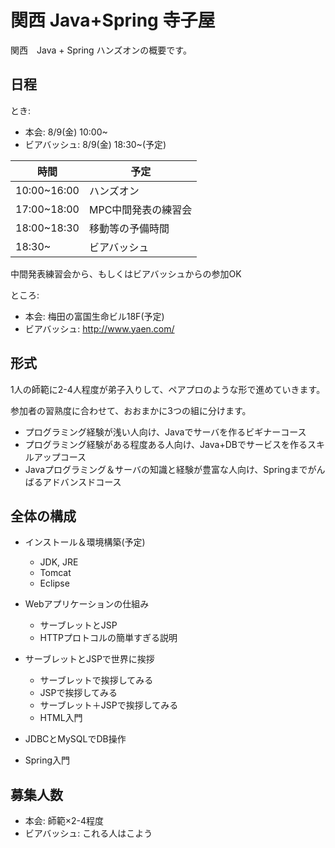 # 関西 Java+Spring 寺子屋

関西　Java + Spring ハンズオンの概要です。

## 日程

とき:

* 本会: 8/9(金) 10:00~
* ビアバッシュ: 8/9(金) 18:30~(予定)

時間 | 予定
---- | ----
10:00~16:00 | ハンズオン
17:00~18:00 | MPC中間発表の練習会
18:00~18:30 | 移動等の予備時間
18:30~ | ビアバッシュ

中間発表練習会から、もしくはビアバッシュからの参加OK


ところ:

* 本会: 梅田の富国生命ビル18F(予定)
* ビアバッシュ: http://www.yaen.com/

## 形式

1人の師範に2-4人程度が弟子入りして、ペアプロのような形で進めていきます。

参加者の習熟度に合わせて、おおまかに3つの組に分けます。

* プログラミング経験が浅い人向け、Javaでサーバを作るビギナーコース
* プログラミング経験がある程度ある人向け、Java+DBでサービスを作るスキルアップコース
* Javaプログラミング＆サーバの知識と経験が豊富な人向け、Springまでがんばるアドバンスドコース

## 全体の構成

+ インストール＆環境構築(予定)
	+ JDK, JRE
	+ Tomcat
	+ Eclipse

+ Webアプリケーションの仕組み
	+ サーブレットとJSP
	+ HTTPプロトコルの簡単すぎる説明

+ サーブレットとJSPで世界に挨拶
	+ サーブレットで挨拶してみる
	+ JSPで挨拶してみる
	+ サーブレット＋JSPで挨拶してみる
	+ HTML入門

+ JDBCとMySQLでDB操作

+ Spring入門


## 募集人数

* 本会: 師範×2-4程度
* ビアバッシュ: これる人はこよう


